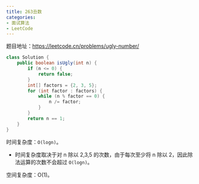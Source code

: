 ```yaml
---
title: 263丑数
categories:
- 面试算法
- LeetCode
---
```


题目地址：https://leetcode.cn/problems/ugly-number/

```java
class Solution {
    public boolean isUgly(int n) {
        if (n <= 0) {
            return false;
        }
        int[] factors = {2, 3, 5};
        for (int factor : factors) {
            while (n % factor == 0) {
                n /= factor;
            }
        }
        return n == 1;
    }
}
```

时间复杂度：`O(logn)`。

* 时间复杂度取决于对 n 除以 2,3,5 的次数，由于每次至少将 n 除以 2，因此除法运算的次数不会超过 `O(logn)`。

空间复杂度：O(1)。

